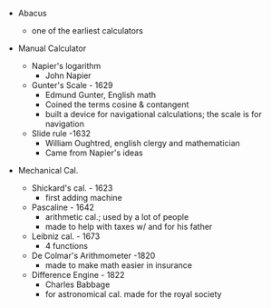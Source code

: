 - Abacus
	- one of the earliest calculators

- Manual Calculator
	- Napier's logarithm
		- John Napier
	- Gunter's Scale - 1629
		- Edmund Gunter, English math
		- Coined the terms cosine & contangent
		- built a device for navigational calculations; the scale is for navigation
	- Slide rule -1632
		- William Oughtred, english clergy and mathematician
		- Came from Napier's ideas
- Mechanical Cal.
	- Shickard's cal. - 1623
		- first adding machine
	- Pascaline - 1642
		- arithmetic cal.; used by a lot of people
		- made to help with taxes w/ and for his father
	- Leibniz cal. - 1673
		- 4 functions 
	- De Colmar's Arithmometer -1820
		- made to make math easier in insurance 
	- Difference Engine - 1822
		- Charles Babbage
		- for astronomical cal. made for the royal society